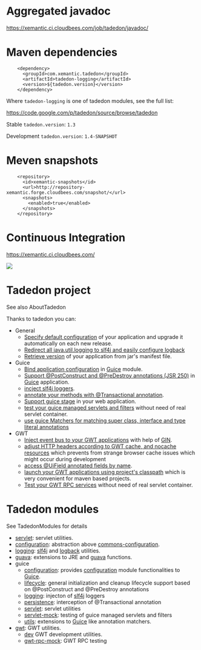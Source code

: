 # Aggregated javadoc #

https://xemantic.ci.cloudbees.com/job/tadedon/javadoc/

# Maven dependencies #

```
    <dependency>
      <groupId>com.xemantic.tadedon</groupId>
      <artifactId>tadedon-logging</artifactId>
      <version>${tadedon.version}</version>
    </dependency>
```

Where `tadedon-logging` is one of tadedon modules, see the full list:

https://code.google.com/p/tadedon/source/browse/tadedon

Stable `tadedon.version`: `1.3`

Development `tadedon.version`: `1.4-SNAPSHOT`

# Meven snapshots #

```
    <repository>
      <id>xemantic-snapshots</id>
      <url>http://repository-xemantic.forge.cloudbees.com/snapshot/</url>
      <snapshots>
        <enabled>true</enabled>
      </snapshots>
    </repository>
```

# Continuous Integration #

https://xemantic.ci.cloudbees.com/

[![](http://web-static-cloudfront.s3.amazonaws.com/images/badges/BuiltOnDEV.png)](http://www.cloudbees.com/)


# Tadedon project #

See also AboutTadedon

Thanks to tadedon you can:

  * General
    * [Specify default configuration](ConfigurationModule.md) of your application and upgrade it automatically on each new release.
    * [Redirect all java.util.logging to slf4j and easily configure logback](LoggingModule.md)
    * [Retrieve version](GuavaModule.md) of your application from jar's manifest file.
  * Guice
    * [Bind application configuration](GuiceConfigurationModule.md) in [Guice](http://code.google.com/p/google-guice/) module.
    * [Support @PostConstruct and @PreDestroy annotations (JSR 250)](GuiceLifecycleModule.md) in [Guice](http://code.google.com/p/google-guice/) application.
    * [incject slf4j loggers](GuiceLoggingModule.md).
    * [annotate your methods with @Transactional annotation](GuicePersistenceModule.md).
    * [Support guice stage](GuiceServletModule.md) in your web application.
    * [test your guice managed servlets and filters](GuiceServletMockModule.md) without need of real servlet container.
    * [use guice Matchers for matching super class, interface and type literal annotations](GuiceUtilsModule.md)
  * GWT
    * [Inject event bus to your GWT applications](GwtModule.md) with help of [GIN](http://code.google.com/p/google-gin/).
    * [adjust HTTP headers according to GWT cache, and nocache resources](GwtModule.md) which prevents from strange browser cache issues which might occur during development
    * [access @UiField annotated fields by name](GwtModule.md).
    * [launch your GWT applications using project's classpath](GwtDevModule.md) which is very convenient for maven based projects.
    * [Test your GWT RPC services](GwtRpcMockModule.md) without need of real servlet container.

# Tadedon modules #

See TadedonModules for details

  * [servlet](ServletModule.md): servlet utilities.
  * [configuration](ConfigurationModule.md): abstraction above [commons-configuration](http://commons.apache.org/configuration/).
  * [logging](LoggingModule.md): [slf4j](http://www.slf4j.org/) and [logback](http://logback.qos.ch/) utilities.
  * [guava](GuavaModule.md): extensions to JRE and [guava](http://code.google.com/p/guava-libraries/) functions.
  * guice
    * [configuration](GuiceConfigurationModule.md): provides [configuration](ConfigurationModule.md) module functionalities to [Guice](http://code.google.com/p/google-guice/).
    * [lifecycle](GuiceLifecycleModule.md): general initialization and cleanup lifecycle support based on @PostConstruct and @PreDestroy annotations
    * [logging](GuiceLoggingModule.md): injecton of [slf4j](http://www.slf4j.org/) loggers
    * [persistence](GuicePersistenceModule.md): interception of @Transactional annotation
    * [servlet](GuiceServletModule.md): servlet utilities
    * [servlet-mock](GuiceServletMockModule.md): testing of guice managed servlets and filters
    * [utils](GuiceUtilsModule.md): extensions to [Guice](http://code.google.com/p/google-guice/) like annotation matchers.
  * [gwt](GwtModule.md): GWT utilities.
    * [dev](GwtDevModule.md) GWT development utilities.
    * [gwt-rpc-mock](GwtRpcMockModule.md): GWT RPC testing